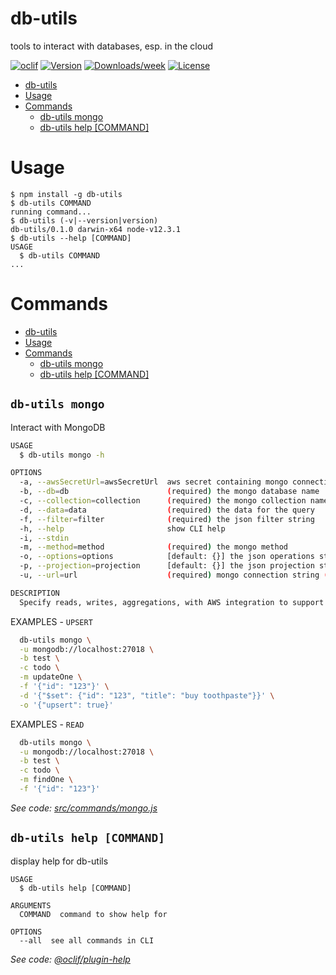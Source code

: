 db-utils
========

tools to interact with databases, esp. in the cloud

[![oclif](https://img.shields.io/badge/cli-oclif-brightgreen.svg)](https://oclif.io)
[![Version](https://img.shields.io/npm/v/db-utils.svg)](https://npmjs.org/package/db-utils)
[![Downloads/week](https://img.shields.io/npm/dw/db-utils.svg)](https://npmjs.org/package/db-utils)
[![License](https://img.shields.io/npm/l/db-utils.svg)](https://github.com/cyrfer/db-utils/blob/master/package.json)

<!-- toc -->
- [db-utils](#db-utils)
- [Usage](#usage)
- [Commands](#commands)
  - [db-utils mongo](#db-utils-mongo)
  - [db-utils help [COMMAND]](#db-utils-help-command)
<!-- tocstop -->
# Usage
<!-- usage -->
```sh-session
$ npm install -g db-utils
$ db-utils COMMAND
running command...
$ db-utils (-v|--version|version)
db-utils/0.1.0 darwin-x64 node-v12.3.1
$ db-utils --help [COMMAND]
USAGE
  $ db-utils COMMAND
...
```
<!-- usagestop -->
# Commands
<!-- commands -->
- [db-utils](#db-utils)
- [Usage](#usage)
- [Commands](#commands)
  - [db-utils mongo](#db-utils-mongo)
  - [db-utils help [COMMAND]](#db-utils-help-command)

## `db-utils mongo`

Interact with MongoDB

```bash
USAGE
  $ db-utils mongo -h

OPTIONS
  -a, --awsSecretUrl=awsSecretUrl  aws secret containing mongo connection string
  -b, --db=db                      (required) the mongo database name
  -c, --collection=collection      (required) the mongo collection name
  -d, --data=data                  (required) the data for the query
  -f, --filter=filter              (required) the json filter string
  -h, --help                       show CLI help
  -i, --stdin
  -m, --method=method              (required) the mongo method
  -o, --options=options            [default: {}] the json operations string
  -p, --projection=projection      [default: {}] the json projection string
  -u, --url=url                    (required) mongo connection string (URL)

DESCRIPTION
  Specify reads, writes, aggregations, with AWS integration to support secret connection strings
```


EXAMPLES - `UPSERT`

```bash
  db-utils mongo \
  -u mongodb://localhost:27018 \
  -b test \
  -c todo \
  -m updateOne \
  -f '{"id": "123"}' \
  -d '{"$set": {"id": "123", "title": "buy toothpaste"}}' \
  -o '{"upsert": true}'
```

EXAMPLES - `READ`

```bash
  db-utils mongo \
  -u mongodb://localhost:27018 \
  -b test \
  -c todo \
  -m findOne \
  -f '{"id": "123"}'
```




_See code: [src/commands/mongo.js](https://github.com/cyrfer/db-utils/blob/v0.1.0/src/commands/mongo.js)_

## `db-utils help [COMMAND]`

display help for db-utils

```
USAGE
  $ db-utils help [COMMAND]

ARGUMENTS
  COMMAND  command to show help for

OPTIONS
  --all  see all commands in CLI
```

_See code: [@oclif/plugin-help](https://github.com/oclif/plugin-help/blob/v2.2.3/src/commands/help.ts)_
<!-- commandsstop -->
